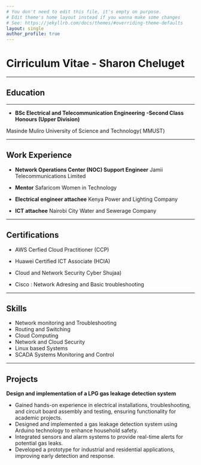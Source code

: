 ```yaml
---
# You don't need to edit this file, it's empty on purpose.
# Edit theme's home layout instead if you wanna make some changes
# See: https://jekyllrb.com/docs/themes/#overriding-theme-defaults
layout: single
author_profile: true
---
```

# **Cirriculum Vitae  - Sharon Cheluget**
---
## **Education**
---

- **BSc Electrical and Telecommunication Engineering** **-Second Class Honours (Upper Division)**

Masinde Muliro University of Science and Technology( MMUST)

----
**Work Experience**
---
- **Network Operations Center (NOC) Support Engineer** Jamii Telecommunications Limited 

- **Mentor** Safaricom Women in Technology

- **Electrical engineer attachee** Kenya Power and Lighting Company

- **ICT attachee** Nairobi City Water and Sewerage Company

----
**Certifications**
---

-  AWS Cerfied Cloud Practitioner (CCP)

- Huawei Certified ICT Associate (HCIA)

- Cloud and Network Security Cyber Shujaa)

- Cisco : Network Adresing and Basic troubleshooting

 ---
 Skills
 ---
 - Network monitoring and Troubleshooting
 - Routing and Switching
 - Cloud Computing
 - Network and Cloud Security
 - Linux based Systems
 - SCADA Systems Monitoring and Control

 ---
 Projects
 ---
 
 **Design and implementation of a LPG gas leakage detection system**
 - Gained hands-on experience in electrical installations, troubleshooting, and circuit board assembly and testing, ensuring functionality for academic projects.
- Designed and implemented a gas leakage detection system using Arduino technology to enhance household safety.
- Integrated sensors and alarm systems to provide real-time alerts for potential gas leaks.
- Developed a prototype for industrial and residential applications, improving early detection and response.
 





